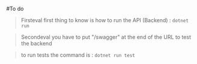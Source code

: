 #To do

>Firsteval first thing to know is how to run the API (Backend) :
`dotnet run`


>Secondeval you have to put "/swagger" at the end of the URL to test the backend

>to run tests the command is : `dotnet run test`
